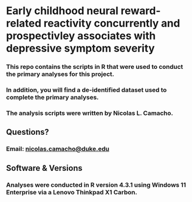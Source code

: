 # Early childhood neural reward-related reactivity concurrently and prospectivley associates with depressive symptom severity

### This repo contains the scripts in R that were used to conduct the primary analyses for this project. 

### In addition, you will find a de-identified dataset used to complete the primary analyses.

### The analysis scripts were written by Nicolas L. Camacho.

## Questions?

### Email: nicolas.camacho@duke.edu

## Software & Versions

### Analyses were conducted in R version 4.3.1 using Windows 11 Enterprise via a Lenovo Thinkpad X1 Carbon.
